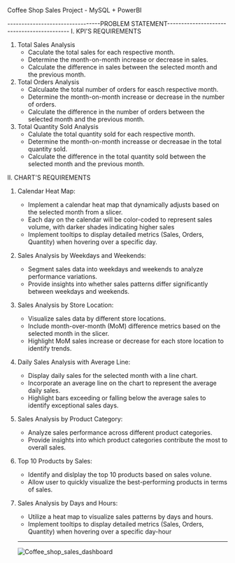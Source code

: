 Coffee Shop Sales Project - MySQL + PowerBI

---------------------------------PROBLEM STATEMENT-------------------------------------------
I. KPI'S REQUIREMENTS
  1. Total Sales Analysis
     - Caculate the total sales for each respective month.
     - Determine the month-on-month increase or decrease in sales.
     - Calculate the difference in sales between the selected month and the previous month.
  2. Total Orders Analysis
     - Calculaate the total number of orders for easch respective month.
     - Determine the month-on-month increase or decrease in the number of orders.
     - Calculate the difference in the number of orders between the selected month and the previous month.
  3. Total Quantity Sold Analysis
     - Calulate the total quantity sold for each respective month.
     - Determine the month-on-month increasse or decreasae in the total quantity sold.
     - Calculate the difference in the total quantity sold between the selected month and the previous month.


II.  CHART'S REQUIREMENTS
  1. Calendar Heat Map:
     - Implement a calendar heat map that dynamically adjusts based on the selected month from a slicer.
     - Each day on the calendar will be color-coded to represent sales volume, with darker shades indicating higher sales
     - Implement tooltips to display detailed metrics (Sales, Orders, Quantity) when hovering over a specific day.
  2. Sales Analysis by Weekdays and Weekends:
     - Segment sales data into weekdays and weekends to analyze performance variations.
     - Provide insights into whether sales patterns differ significantly between weekdays and weekends.
  3. Sales Analysis by Store Location:
     - Visualize sales data by different store locations.
     - Include month-over-month (MoM) difference metrics based on the selected month in the slicer.
     - Highlight MoM sales increase or decrease for each store location to identify trends.
  4. Daily Sales Analysis with Average Line:
     - Display daily sales for the selected month with a line chart.
     - Incorporate an average line on the chart to represent the average daily sales.
     - Highlight bars exceeding or falling below the average sales to identify exceptional sales days.
  5. Sales Analysis by Product Category:
     - Analyze sales performance across different product categories.
     - Provide insights into which product categories contribute the most to overall sales.
  6. Top 10 Products by Sales:
     - Identify and dislplay the top 10 products based on sales volune.
     - Allow user to quickly visualize the best-performing products in terms of sales.
  7. Sales Analysis by Days and Hours:
     - Utilize a heat map to visualize sales patterns by days and hours.
     - Implement tooltips to display detailed metrics (Sales, Orders, Quantity) when hovering over a specific day-hour
    
     --------------------------------------------------------------------------------
     ![Coffee_shop_sales_dashboard](https://github.com/LocNgo712/coffee_shop_sales_dashboard/assets/56879656/b3b47397-e55a-4b5d-99a9-de02055ab78f)


     
    
